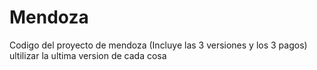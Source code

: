 # Mendoza
Codigo del proyecto de mendoza (Incluye las 3 versiones y los 3 pagos) ultilizar la ultima version de cada cosa
